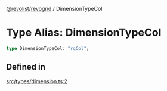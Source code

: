 [@revolist/revogrid](README.md) / DimensionTypeCol

# Type Alias: DimensionTypeCol

```ts
type DimensionTypeCol: "rgCol";
```

## Defined in

[src/types/dimension.ts:2](https://github.com/revolist/revogrid/blob/73f8a5d0a8436a360d4f96a23968accd54f79b44/src/types/dimension.ts#L2)
